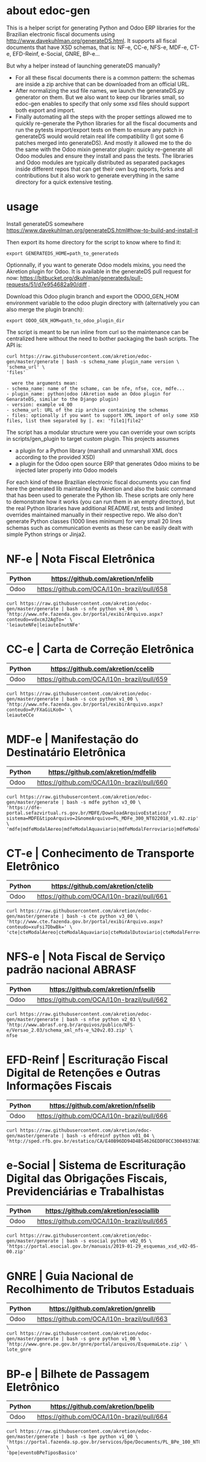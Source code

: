 # about edoc-gen

This is a helper script for generating Python and Odoo ERP libraries for the Brazilian electronic fiscal documents using http://www.davekuhlman.org/generateDS.html. It supports all fiscal documents that have XSD schemas, that is: NF-e, CC-e, NFS-e, MDF-e, CT-e, EFD-Reinf, e-Social, GNRE, BP-e...

But why a helper instead of launching generateDS manually?
- For all these fiscal documents there is a common pattern: the schemas are inside a zip archive that can be downloaded from an official URL.
- After normalizing the xsd file names, we launch the generateDS.py generator on them. But we also want to keep our libraries small, so edoc-gen enables to specify that only some xsd files should support both export and import.
- Finally automating all the steps with the proper settings allowed me to quickly re-generate the Python libraries for all the fiscal documents and run the pytests import/export tests on them to ensure any patch in generateDS would would retain real life compatibility (I got some 6 patches merged into generateDS). And mostly it allowed me to the do the same with the Odoo mixin generator plugin: quicky re-generate all Odoo modules and ensure they install and pass the tests. The libraries and Odoo modules are typically distributed as separated packages inside different repos that can get their own bug reports, forks and contributions but it also work to generate everything in the same directory for a quick extensive testing.

# usage

Install generateDS somewhere https://www.davekuhlman.org/generateDS.html#how-to-build-and-install-it

Then export its home directory for the script to know where to find it:
```
export GENERATEDS_HOME=path_to_generateds
```

Optionnally, if you want to generate Odoo models mixins, you need the Akretion plugin for Odoo. It is available in the generateDS pull request for now: https://bitbucket.org/dkuhlman/generateds/pull-requests/51/d7e954682a90/diff .

Download this Odoo plugin branch and export the ODOO_GEN_HOM environment variable to the odoo plugin directory with (alternatively you can also merge the plugin branch):
```
export ODOO_GEN_HOM=path_to_odoo_plugin_dir
```

The script is meant to be run inline from curl so the maintenance can be centralized here without the need to bother packaging the bash scripts. The API is:

```
curl https://raw.githubusercontent.com/akretion/edoc-gen/master/generate | bash -s schema_name plugin_name version \
'schema_url' \
'files'

  were the arguments mean:
- schema_name: name of the schame, can be nfe, nfse, cce, mdfe...
- plugin_name: python|odoo (Akretion made an Odoo plugin for GenarateDS, similar to the Django plugin)
- version: example v4_00
- schema_url: URL of the zip archive containing the schemas
- files: optionally if you want to support XML import of only some XSD files, list them separated by |. ex: 'file1|file2'
```

The script has a modular structure were you can override your own scripts in scripts/gen_plugin to target custom plugin. This projects assumes

* a plugin for a Python library (marshall and unmarshall XML docs according to the provided XSD)
* a plugin for the Odoo open source ERP that generates Odoo mixins to be injected later properly into Odoo models

For each kind of these Brazilian electronic fiscal documents you can find here the generated lib maintained by Akretion and also the basic command that has been used to generate the Python lib. These scripts are only here to demonstrate how it works (you can run them in an empty directory), but the real Python libraries have additional README.rst, tests and limited overrides maintained manually in their respective repo. We also don't generate Python classes (1000 lines minimum) for very small 20 lines schemas such as communication events as these can be easily dealt with simple Python strings or Jinja2.

# NF-e | Nota Fiscal Eletrônica


| Python  | https://github.com/akretion/nfelib           |
|---------|----------------------------------------------|
| Odoo    | https://github.com/OCA/l10n-brazil/pull/658  |


```
curl https://raw.githubusercontent.com/akretion/edoc-gen/master/generate | bash -s nfe python v4_00 \
'http://www.nfe.fazenda.gov.br/portal/exibirArquivo.aspx?conteudo=vdxcmJ2AgTo=' \
'leiauteNFe|leiauteInutNFe'
```

# CC-e | Carta de Correção Eletrônica


| Python  | https://github.com/akretion/ccelib           |
|---------|----------------------------------------------|
| Odoo    | https://github.com/OCA/l10n-brazil/pull/659  |

```
curl https://raw.githubusercontent.com/akretion/edoc-gen/master/generate | bash -s cce python v1_00 \
'http://www.nfe.fazenda.gov.br/portal/exibirArquivo.aspx?conteudo=P/FXaGiLKo0=' \
leiauteCCe
```

# MDF-e | Manifestação do Destinatário Eletrônica


| Python  | https://github.com/akretion/mdfelib          |
|---------|----------------------------------------------|
| Odoo    | https://github.com/OCA/l10n-brazil/pull/660  |

```
curl https://raw.githubusercontent.com/akretion/edoc-gen/master/generate | bash -s mdfe python v3_00 \
'https://dfe-portal.sefazvirtual.rs.gov.br/MDFE/DownloadArquivoEstatico/?sistema=MDFE&tipoArquivo=2&nomeArquivo=PL_MDFe_300_NT022018_v1.02.zip' \
'mdfe|mdfeModalAereo|mdfeModalAquaviario|mdfeModalFerroviario|mdfeModalRodoviario'
```

# CT-e | Conhecimento de Transporte Eletrônico


| Python  | https://github.com/akretion/ctelib           |
|---------|----------------------------------------------|
| Odoo    | https://github.com/OCA/l10n-brazil/pull/661  |

```
curl https://raw.githubusercontent.com/akretion/edoc-gen/master/generate | bash -s cte python v3_00 \
'http://www.cte.fazenda.gov.br/portal/exibirArquivo.aspx?conteudo=xuFsi7DbwBk=' \
'cte|cteModalAereo|cteModalAquaviario|cteModalDutoviario|cteModalFerroviario|cteModalRodoviarioOS|cteModalRodoviario|cteMultiModal'
```

# NFS-e | Nota Fiscal de Serviço padrão nacional ABRASF

| Python  | https://github.com/akretion/nfselib          |
|---------|----------------------------------------------|
| Odoo    | https://github.com/OCA/l10n-brazil/pull/662  |

```
curl https://raw.githubusercontent.com/akretion/edoc-gen/master/generate | bash -s nfse python v2_03 \
'http://www.abrasf.org.br/arquivos/publico/NFS-e/Versao_2.03/schema_xml_nfs-e_%20v2.03.zip' \
nfse
```

# EFD-Reinf | Escrituração Fiscal Digital de Retenções e Outras Informações Fiscais


| Python  | https://github.com/akretion/nfselib          |
|---------|----------------------------------------------|
| Odoo    | https://github.com/OCA/l10n-brazil/pull/666  |

```
curl https://raw.githubusercontent.com/akretion/edoc-gen/master/generate | bash -s efdreinf python v01_04 \
'http://sped.rfb.gov.br/estatico/CA/E40B96DD94D4B54626EDDF0CC3004937AB1597/Pacote%20XSD%20Eventos%20EFD%20Reinf%20v1_04_00.zip'
```

# e-Social | Sistema de Escrituração Digital das Obrigações Fiscais, Previdenciárias e Trabalhistas

| Python  | https://github.com/akretion/esociallib       |
|---------|----------------------------------------------|
| Odoo    | https://github.com/OCA/l10n-brazil/pull/665  |

```
curl https://raw.githubusercontent.com/akretion/edoc-gen/master/generate | bash -s esocial python v02_05 \
'https://portal.esocial.gov.br/manuais/2019-01-29_esquemas_xsd_v02-05-00.zip'
```

# GNRE | Guia Nacional de Recolhimento de Tributos Estaduais

| Python  | https://github.com/akretion/gnrelib          |
|---------|----------------------------------------------|
| Odoo    | https://github.com/OCA/l10n-brazil/pull/663  |

```
curl https://raw.githubusercontent.com/akretion/edoc-gen/master/generate | bash -s gnre python v1_00 \
'http://www.gnre.pe.gov.br/gnre/portal/arquivos/EsquemaLote.zip' \
lote_gnre
```

# BP-e | Bilhete de Passagem Eletrônico

| Python  | https://github.com/akretion/bpelib           |
|---------|----------------------------------------------|
| Odoo    | https://github.com/OCA/l10n-brazil/pull/664  |

```
curl https://raw.githubusercontent.com/akretion/edoc-gen/master/generate | bash -s bpe python v1_00 \
'https://portal.fazenda.sp.gov.br/servicos/bpe/Documents/PL_BPe_100_NT022018.zip' \
'bpe|eventoBPeTiposBasico'
```
